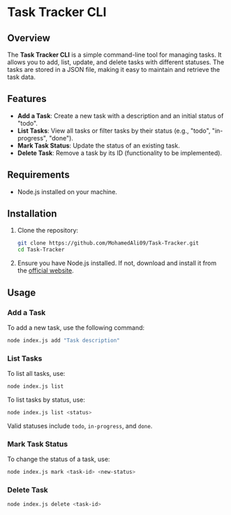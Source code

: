  

# Task Tracker CLI

## Overview

The **Task Tracker CLI** is a simple command-line tool for managing tasks. It allows you to add, list, update, and delete tasks with different statuses. The tasks are stored in a JSON file, making it easy to maintain and retrieve the task data.

## Features

- **Add a Task**: Create a new task with a description and an initial status of "todo".
- **List Tasks**: View all tasks or filter tasks by their status (e.g., "todo", "in-progress", "done").
- **Mark Task Status**: Update the status of an existing task.
- **Delete Task**: Remove a task by its ID (functionality to be implemented).

## Requirements

- Node.js installed on your machine.

## Installation

1. Clone the repository:
    ```bash
    git clone https://github.com/MohamedAli09/Task-Tracker.git
    cd Task-Tracker
    ```

2. Ensure you have Node.js installed. If not, download and install it from the [official website](https://nodejs.org/).

 
## Usage

### Add a Task

To add a new task, use the following command:

```bash
node index.js add "Task description"
```

### List Tasks

To list all tasks, use:

```bash
node index.js list
```

To list tasks by status, use:

```bash
node index.js list <status>
```

Valid statuses include `todo`, `in-progress`, and `done`.

### Mark Task Status

To change the status of a task, use:

```bash
node index.js mark <task-id> <new-status>
```

 
### Delete Task

```bash
node index.js delete <task-id>
```
 
